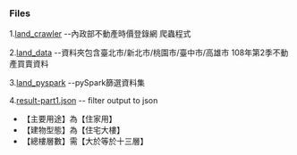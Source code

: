 ### Files 

1.[land_crawler](https://github.com/Lin8823/Lin/blob/main/%E4%B8%80%E9%A8%B0%E8%B3%87%E8%A8%8A/land_crawler.ipynb) --內政部不動產時價登錄網 爬蟲程式  

2.[land_data](https://github.com/Lin8823/Lin/tree/main/%E4%B8%80%E9%A8%B0%E8%B3%87%E8%A8%8A/land_data) --資料夾包含臺北市/新北市/桃園市/臺中市/高雄市 108年第2季不動產買賣資料

3.[land_pyspark](https://github.com/Lin8823/Lin/blob/main/%E4%B8%80%E9%A8%B0%E8%B3%87%E8%A8%8A/land_pyspark.ipynb) --pySpark篩選資料集

4.[result-part1.json](https://github.com/Lin8823/Lin/blob/main/%E4%B8%80%E9%A8%B0%E8%B3%87%E8%A8%8A/result-part1.json) -- filter output to json  

* 【主要用途】為【住家用】  
* 【建物型態】為【住宅大樓】  
* 【總樓層數】需【大於等於十三層】

